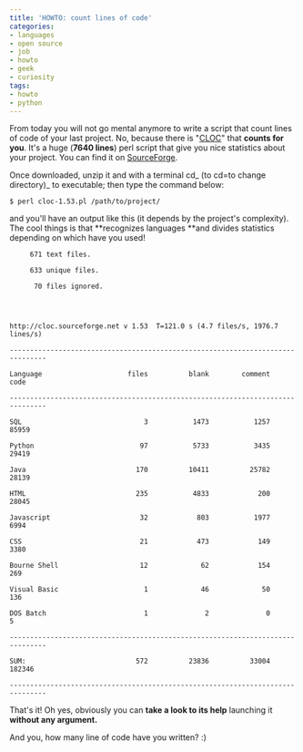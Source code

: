 ```yaml
---
title: 'HOWTO: count lines of code'
categories:
- languages
- open source
- job
- howto
- geek
- curiosity
tags:
- howto
- python
---
```

From today you will not go mental anymore to write a script that count lines
of code of your last project. No, because there is
"[CLOC](http://cloc.sourceforge.net/)" that **counts for you**. It's a huge
(**7640 lines**) perl script that give you nice statistics about your project.
You can find it on [SourceForge](http://cloc.sourceforge.net/).

Once downloaded, unzip it and with a terminal cd_ (to cd=to change directory)_
to executable; then type the command below:

    
    
    $ perl cloc-1.53.pl /path/to/project/

  
and you'll have an output like this (it depends by the project's complexity).
The cool things is that **recognizes languages **and divides statistics
depending on which have you used!

    
    
         671 text files.  
    
         633 unique files.  
    
          70 files ignored.
    
    
    
    
    http://cloc.sourceforge.net v 1.53  T=121.0 s (4.7 files/s, 1976.7 lines/s)  
    
    -------------------------------------------------------------------------------  
    
    Language                     files          blank        comment           code  
    
    -------------------------------------------------------------------------------  
    
    SQL                              3           1473           1257          85959  
    
    Python                          97           5733           3435          29419  
    
    Java                           170          10411          25782          28139  
    
    HTML                           235           4833            200          28045  
    
    Javascript                      32            803           1977           6994  
    
    CSS                             21            473            149           3380  
    
    Bourne Shell                    12             62            154            269  
    
    Visual Basic                     1             46             50            136  
    
    DOS Batch                        1              2              0              5  
    
    -------------------------------------------------------------------------------  
    
    SUM:                           572          23836          33004         182346  
    
    -------------------------------------------------------------------------------

  
That's it! Oh yes, obviously you can **take a look to its help** launching it
**without any argument.**

And you, how many line of code have you written? :)

